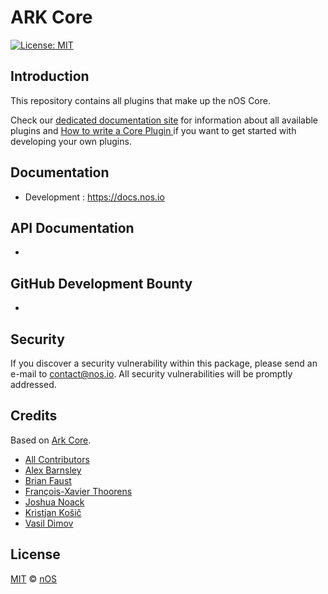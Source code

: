 # ARK Core

[![License: MIT](https://badgen.now.sh/badge/license/MIT/green)](https://opensource.org/licenses/MIT)

## Introduction

This repository contains all plugins that make up the nOS Core.

Check our [dedicated documentation site](https://docs.ark.io/guidebook/core/plugins/) for information about all available plugins and [How to write a Core Plugin
](https://docs.ark.io/tutorials/core/plugins/how-to-write-a-core-plugin.html) if you want to get started with developing your own plugins.

## Documentation

-   Development : https://docs.nos.io

## API Documentation
 -

## GitHub Development Bounty

- 

## Security

If you discover a security vulnerability within this package, please send an e-mail to contact@nos.io. All security vulnerabilities will be promptly addressed.

## Credits

Based on [Ark Core](https://github.com/ArkEcosystem).

-   [All Contributors](../../contributors)
-   [Alex Barnsley](https://github.com/alexbarnsley)
-   [Brian Faust](https://github.com/faustbrian)
-   [François-Xavier Thoorens](https://github.com/fix)
-   [Joshua Noack](https://github.com/supaiku0)
-   [Kristjan Košič](https://github.com/kristjank)
-   [Vasil Dimov](https://github.com/vasild)

## License

[MIT](LICENSE) © [nOS](https://nos.io)
